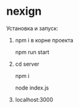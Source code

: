 # nexign

Установка и запуск: 
1. npm i в корне проекта  

   npm run start
2. cd server  

   npm i  
   
   node index.js  
   
3. localhost:3000
